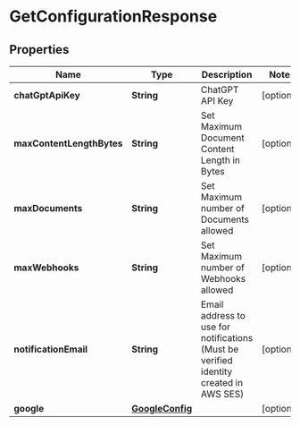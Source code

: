 

# GetConfigurationResponse


## Properties

| Name | Type | Description | Notes |
|------------ | ------------- | ------------- | -------------|
|**chatGptApiKey** | **String** | ChatGPT API Key |  [optional] |
|**maxContentLengthBytes** | **String** | Set Maximum Document Content Length in Bytes |  [optional] |
|**maxDocuments** | **String** | Set Maximum number of Documents allowed |  [optional] |
|**maxWebhooks** | **String** | Set Maximum number of Webhooks allowed |  [optional] |
|**notificationEmail** | **String** | Email address to use for notifications (Must be verified identity created in AWS SES) |  [optional] |
|**google** | [**GoogleConfig**](GoogleConfig.md) |  |  [optional] |



